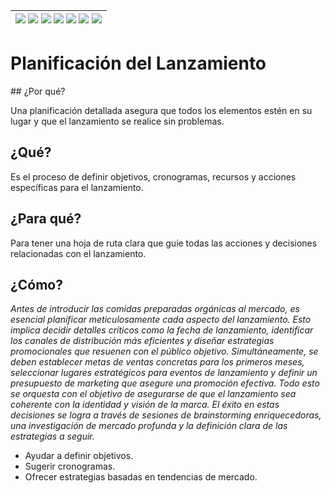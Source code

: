 <div align=right>

|[![](https://img.shields.io/badge/-Inicio-FFF?style=flat&logo=Emlakjet&logoColor=black)](/README.md) [![](https://img.shields.io/badge/-Introducción-FFF?style=flat)](/documentos/intro.md) [![](https://img.shields.io/badge/-Panorámica-FFF?style=flat)](/documentos/panorámica.md) [![](https://img.shields.io/badge/-Prompts-FFF?style=flat)](/documentos/prompts/README.md) [![](https://img.shields.io/badge/-Ingeniería_de_prompts-FFF?style=flat)](/documentos/ingenieriaDePrompts/README.md) [![](https://img.shields.io/badge/-Patrones-FFF?style=flat)](/documentos/ingenieriaDePrompts/patrones/README.md) [![](https://img.shields.io/badge/-Casos_de_uso-FFF?style=flat)](/documentos/casosDeUso/README.md)|
|-|

</div>

# Planificación del Lanzamiento

## ¿Por qué?

Una planificación detallada asegura que todos los elementos estén en su lugar y que el lanzamiento se realice sin problemas.

## ¿Qué?

Es el proceso de definir objetivos, cronogramas, recursos y acciones específicas para el lanzamiento.

## ¿Para qué?

Para tener una hoja de ruta clara que guíe todas las acciones y decisiones relacionadas con el lanzamiento.

## ¿Cómo?

*Antes de introducir las comidas preparadas orgánicas al mercado, es esencial planificar meticulosamente cada aspecto del lanzamiento. Esto implica decidir detalles críticos como la fecha de lanzamiento, identificar los canales de distribución más eficientes y diseñar estrategias promocionales que resuenen con el público objetivo. Simultáneamente, se deben establecer metas de ventas concretas para los primeros meses, seleccionar lugares estratégicos para eventos de lanzamiento y definir un presupuesto de marketing que asegure una promoción efectiva. Todo esto se orquesta con el objetivo de asegurarse de que el lanzamiento sea coherente con la identidad y visión de la marca. El éxito en estas decisiones se logra a través de sesiones de brainstorming enriquecedoras, una investigación de mercado profunda y la definición clara de las estrategias a seguir.*

- Ayudar a definir objetivos.
- Sugerir cronogramas.
- Ofrecer estrategias basadas en tendencias de mercado.

